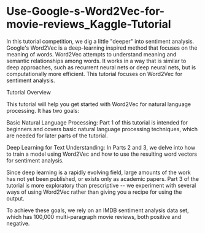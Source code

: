 # Use-Google-s-Word2Vec-for-movie-reviews_Kaggle-Tutorial
In this tutorial competition, we dig a little "deeper" into sentiment analysis. Google's Word2Vec is a deep-learning inspired method that focuses on the meaning of words. Word2Vec attempts to understand meaning and semantic relationships among words. It works in a way that is similar to deep approaches, such as recurrent neural nets or deep neural nets, but is computationally more efficient. This tutorial focuses on Word2Vec for sentiment analysis.

Tutorial Overview

This tutorial will help you get started with Word2Vec for natural language processing. It has two goals: 

Basic Natural Language Processing: Part 1 of this tutorial is intended for beginners and covers basic natural language processing techniques, which are needed for later parts of the tutorial.

Deep Learning for Text Understanding: In Parts 2 and 3, we delve into how to train a model using Word2Vec and how to use the resulting word vectors for sentiment analysis.

Since deep learning is a rapidly evolving field, large amounts of the work has not yet been published, or exists only as academic papers. Part 3 of the tutorial is more exploratory than prescriptive -- we experiment with several ways of using Word2Vec rather than giving you a recipe for using the output.

To achieve these goals, we rely on an IMDB sentiment analysis data set, which has 100,000 multi-paragraph movie reviews, both positive and negative. 

